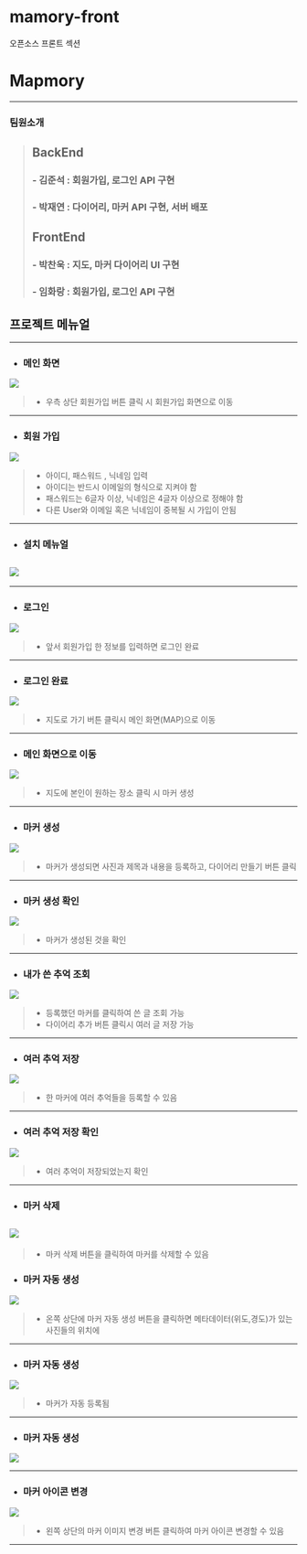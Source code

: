 # mamory-front
오픈소스 프론트 섹션
# Mapmory


----------
### 팀원소개
> ## BackEnd  
> ### - 김준석 : 회원가입, 로그인 API 구현   
> ### - 박재연 : 다이어리, 마커 API 구현, 서버 배포
> ## FrontEnd
> ### - 박찬욱 : 지도, 마커 다이어리 UI 구현
> ### - 임화랑 : 회원가입, 로그인 API 구현


## 프로젝트 메뉴얼

-------------
- ### 메인 화면

![](readmeimage/7.jpg)
> - 우측 상단 회원가입 버튼 클릭 시 회원가입 화면으로 이동
-----------------
- ### 회원 가입
![](readmeimage/8.jpg)
> - 아이디, 패스워드 , 닉네임 입력
> - 아이디는 반드시 이메일의 형식으로 지켜야 함
> - 패스워드는 6글자 이상, 닉네임은 4글자 이상으로 정해야 함
> - 다른 User와 이메일 혹은 닉네임이 중복될 시 가입이 안됨
---------------------

- ### 설치 메뉴얼

![](readmeimage/61.jpg)
----------------------
-------------------

- ### 로그인
![](readmeimage/9.jpg)
> - 앞서 회원가입 한 정보를 입력하면 로그인 완료

------------------
- ###  로그인 완료

![](readmeimage/10.jpg)

> - 지도로 가기 버튼 클릭시 메인 화면(MAP)으로 이동
---------------------
- ### 메인 화면으로 이동
![](readmeimage/11.jpg)

> - 지도에 본인이 원하는 장소 클릭 시 마커 생성
---------------------
- ### 마커 생성

![](readmeimage/12.jpg)

> - 마커가 생성되면 사진과 제목과 내용을 등록하고, 다이어리 만들기 버튼 클릭
----------------------

- ### 마커 생성 확인

![](readmeimage/13.jpg)

> - 마커가 생성된 것을 확인
---------------------
- ### 내가 쓴 추억 조회 
![](readmeimage/14.jpg)

> - 등록했던 마커를 클릭하여 쓴 글 조회 가능
> - 다이어리 추가 버튼 클릭시 여러 글 저장 가능
-----------------------
- ### 여러 추억 저장

![](readmeimage/15.jpg)
> - 한 마커에 여러 추억들을 등록할 수 있음

---------------------
- ### 여러 추억 저장 확인
![](readmeimage/16.jpg)

> - 여러 추억이 저장되었는지 확인

-------------------
- ### 마커 삭제

![](readmeimage/17.jpg)
--------------------
> - 마커 삭제 버튼을 클릭하여 마커를 삭제할 수 있음
- ### 마커 자동 생성
![](readmeimage/18.jpg)
> - 온쪽 상단에 마커 자동 생성 버튼을 클릭하면 메타데이터(위도,경도)가 있는 사진들의 위치에
--------------------

- ### 마커 자동 생성

![](readmeimage/19.jpg)

> - 마커가 자동 등록됨

---------------------

- ### 마커 자동 생성
![](readmeimage/20.jpg)


-----------------------
- ### 마커 아이콘 변경
![](readmeimage/21.jpg)
> - 왼쪽 상단의 마커 이미지 변경 버튼 클릭하여 마커 아이콘 변경할 수 있음
---------------------
